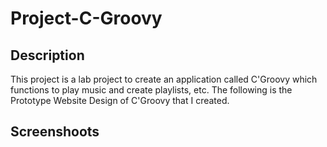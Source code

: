 # Project-C-Groovy
<h2>Description</h2>
This project is a lab project to create an application called C'Groovy which functions to play music and create playlists, etc. 
The following is the Prototype Website Design of C'Groovy that I created.

<h2>Screenshoots</h2>
